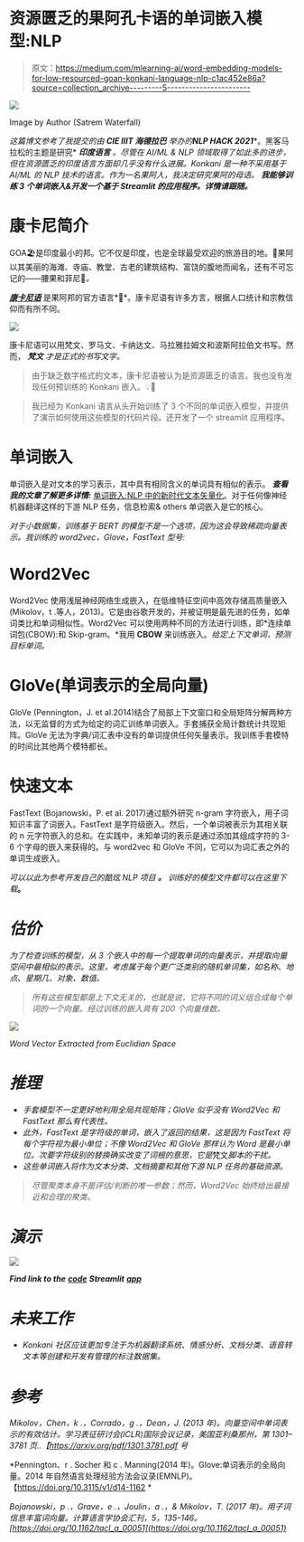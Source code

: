 # 资源匮乏的果阿孔卡语的单词嵌入模型:NLP

> 原文：<https://medium.com/mlearning-ai/word-embedding-models-for-low-resourced-goan-konkani-language-nlp-c1ac452e86a?source=collection_archive---------5----------------------->

![](img/3c2d06e0703be914118bf2b95c507dab.png)

Image by Author (Satrem Waterfall)

*这篇博文参考了我提交的由* ***CIE IIIT 海德拉巴*** *举办的****NLP HACK 2021****。黑客马拉松的主题是研究* ***印度语言*** *。尽管在 AI/ML & NLP 领域取得了如此多的进步，但在资源匮乏的印度语言方面却几乎没有什么进展。Konkani 是一种不采用基于 AI/ML 的 NLP 技术的语言。作为一名果阿人，我决定研究果阿的母语。* ***我能够训练 3 个单词嵌入&开发一个基于 Streamlit 的应用程序。详情请跟随。***

# **康卡尼简介**

GOA🏖️是印度最小的邦。它不仅是印度，也是全球最受欢迎的旅游目的地。🌴果阿以其美丽的海滩、寺庙、教堂、古老的建筑结构、富饶的腹地而闻名，还有不可忘记的——腰果和菲尼🍹*。*

[***康卡尼语***](https://en.m.wikipedia.org/wiki/Konkani_language) 是果阿邦的官方语言*🌴*。康卡尼语有许多方言，根据人口统计和宗教信仰而有所不同。

![](img/f3b4eb4b0aae9a0d77a6b339cb3ff9cd.png)

康卡尼语可以用梵文、罗马文、卡纳达文、马拉雅拉姆文和波斯阿拉伯文书写。然而， ***梵文*** *才是正式的书写文字。*

> 由于缺乏数字格式的文本，康卡尼语被认为是资源匮乏的语言。我也没有发现任何预训练的 Konkani 嵌入。💡💭

> 我已经为 Konkani 语言从头开始训练了 3 个不同的单词嵌入模型，并提供了演示如何使用这些模型的代码片段。还开发了一个 streamlit 应用程序。

# 单词嵌入

单词嵌入是对文本的学习表示，其中具有相同含义的单词具有相似的表示。 ***查看我的文章了解更多详情:*** [单词嵌入:NLP 中的新时代文本矢量化](https://saurabhk30.medium.com/word-embedding-new-age-text-vectorization-in-nlp-3a2db1db2f5b)。对于任何像神经机器翻译这样的下游 NLP 任务，信息检索& others 单词嵌入是它的核心。

*对于小数据集，训练基于 BERT 的模型不是一个选项，因为这会导致稀疏向量表示。我训练的 word2vec，Glove，FastText 型号:*

# Word2Vec

Word2Vec 使用浅层神经网络生成嵌入，在低维特征空间中高效存储高质量嵌入(Mikolov，t .等人，2013)。它是由谷歌开发的，并被证明是最先进的任务，如单词类比和单词相似性。Word2Vec 可以使用两种不同的方法进行训练，即*连续单词包(CBOW):和 Skip-gram。*我用 **CBOW** 来训练嵌入。*给定上下文单词，预测目标单词。*

# GloVe(单词表示的全局向量)

GloVe (Pennington，J. et al.2014)结合了局部上下文窗口和全局矩阵分解两种方法，以无监督的方式为给定的词汇训练单词嵌入。手套捕获全局计数统计共现矩阵。GloVe 无法为字典/词汇表中没有的单词提供任何矢量表示。我训练手套模特的时间比其他两个模特都长。

# 快速文本

FastText (Bojanowski，P. et al. 2017)通过额外研究 n-gram 字符嵌入，用子词知识丰富了词嵌入。FastText 是字符级嵌入。然后，一个单词被表示为其相关联的 n 元字符嵌入的总和。在实践中，未知单词的表示是通过添加其组成字符的 3-6 个字母的嵌入来获得的。与 word2vec 和 GloVe 不同，它可以为词汇表之外的单词生成嵌入。

*可以以此为参考开发自己的酷炫 NLP 项目* ***。*** *训练好的模型文件都可以在这里下载*[](https://drive.google.com/drive/folders/1saxGg1BtuAWmXN1y8KX7aGfOxhC9xlHE?usp=sharing)**。**

# *估价*

*为了检查训练的模型，从 3 个嵌入中的每一个提取单词的向量表示，并提取向量空间中最相似的表示。这里，考虑属于每个更广泛类别的随机单词集，如名称、地点、星期几、对象、数值。*

> *所有这些模型都是上下文无关的，也就是说，它将不同的词义组合成每个单词的一个向量。经过训练的嵌入具有 200 个向量维数。*

*![](img/8de56aa6f1e8d2296cc2889f6c3b0c4e.png)*

*Word Vector Extracted from Euclidian Space*

# *推理*

*   *手套模型不一定更好地利用全局共现矩阵；GloVe 似乎没有 Word2Vec 和 FastText 那么有代表性。*
*   *此外，FastText 是字符级的单词，嵌入了返回的结果，这是因为 FastText 将每个字符视为最小单位；不像 Word2Vec 和 GloVe 那样认为 Word 是最小单位。次要字符级别的替换确实改变了词根的意思，它是*梵文*脚本的干扰。*
*   *这些单词嵌入将作为文本分类、文档摘要和其他下游 NLP 任务的基础资源。*

> *尽管聚类本身不是评估/判断的唯一参数；然而，Word2Vec 始终给出最接近和合理的聚类。*

# *演示*

*![](img/12d6f94e85ade1b63d428c0d95c0a623.png)*

****Find link to the*** [***code***](https://github.com/GladiatorX/Konkani-Embeddings) ***Streamlit*** [***app***](https://www.youtube.com/watch?v=1maOt8B4H2c)*

# ***未来工作***

*   *Konkani 社区应该更加专注于为机器翻译系统、情感分析、文档分类、语音转文本等创建和开发有管理的标注数据集。*

# *参考*

*Mikolov，Chen，k .，Corrado，g .，Dean，J. (2013 年)。向量空间中单词表示的有效估计。学习表征研讨会(ICLR)国际会议记录，美国亚利桑那州，第 1301–3781 页..【https://arxiv.org/pdf/1301.3781.pdf 号*

*Pennington、r . Socher 和 c . Manning(2014 年)。Glove:单词表示的全局向量。2014 年自然语言处理经验方法会议录(EMNLP)。【https://doi.org/10.3115/v1/d14-1162 *

*Bojanowski，p .，Grave，e .，Joulin，a .，& Mikolov，T. (2017 年)。用子词信息丰富词向量。计算语言学协会汇刊，5，135–146。[https://doi.org/10.1162/tacl_a_00051](https://doi.org/10.1162/tacl_a_00051)*